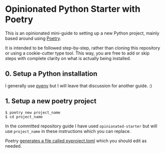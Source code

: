 # Opinionated Python Starter with Poetry

This is an opinionated mini-guide to setting up a new Python project, mainly based around using [Poetry](https://python-poetry.org/).

It is intended to be followed step-by-step, rather than cloning this repository or using a cookie-cutter type tool. This way, you are free to add or skip steps with complete clarity on what is actually being installed.

## 0. Setup a Python installation

I generally use [pyenv](https://github.com/pyenv/pyenv) but I will leave that discussion for another guide. :)

## 1. Setup a new poetry project

```
$ poetry new project_name
$ cd project_name
```
In the committed repository guide I have used `opinionated-starter` but will use `project_name` in these instructions which you can replace.

Poetry [generates a file called pyproject.toml](https://python-poetry.org/docs/pyproject#the-pyprojecttoml-file) which you should edit as needed.


